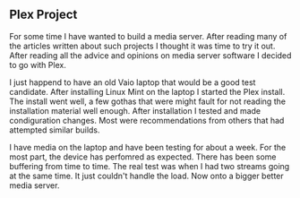 ## Plex Project

For some time I have wanted to build a media server.  After reading many of the articles written about such projects I thought it was time to try it out.  After reading all the advice and opinions on media server software I decided to go with Plex.  

I just happend to have an old Vaio laptop that would be a good test candidate.  After installing Linux Mint on the laptop I started the Plex install.  The install went well, a few gothas that were might fault for not reading the installation material well enough.  After installation I tested and made condiguration changes.  Most were recommendations from others that had attempted similar builds.  

I have media on the laptop and have been testing for about a week.  For the most part, the device has perfomred as expected.  There has been some buffering from time to time.  The real test was when I had two streams going at the same time.  It just couldn't handle the load.  Now onto a bigger better media server.  
